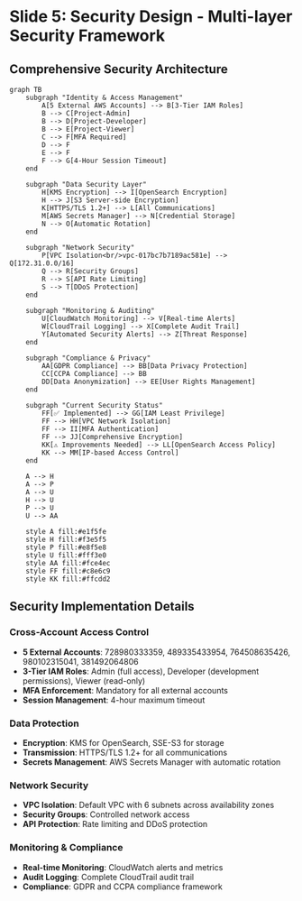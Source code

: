 # Slide 5: Security Design - Multi-layer Security Framework

## Comprehensive Security Architecture

```mermaid
graph TB
    subgraph "Identity & Access Management"
        A[5 External AWS Accounts] --> B[3-Tier IAM Roles]
        B --> C[Project-Admin]
        B --> D[Project-Developer]
        B --> E[Project-Viewer]
        C --> F[MFA Required]
        D --> F
        E --> F
        F --> G[4-Hour Session Timeout]
    end
    
    subgraph "Data Security Layer"
        H[KMS Encryption] --> I[OpenSearch Encryption]
        H --> J[S3 Server-side Encryption]
        K[HTTPS/TLS 1.2+] --> L[All Communications]
        M[AWS Secrets Manager] --> N[Credential Storage]
        N --> O[Automatic Rotation]
    end
    
    subgraph "Network Security"
        P[VPC Isolation<br/>vpc-017bc7b7189ac581e] --> Q[172.31.0.0/16]
        Q --> R[Security Groups]
        R --> S[API Rate Limiting]
        S --> T[DDoS Protection]
    end
    
    subgraph "Monitoring & Auditing"
        U[CloudWatch Monitoring] --> V[Real-time Alerts]
        W[CloudTrail Logging] --> X[Complete Audit Trail]
        Y[Automated Security Alerts] --> Z[Threat Response]
    end
    
    subgraph "Compliance & Privacy"
        AA[GDPR Compliance] --> BB[Data Privacy Protection]
        CC[CCPA Compliance] --> BB
        DD[Data Anonymization] --> EE[User Rights Management]
    end
    
    subgraph "Current Security Status"
        FF[✅ Implemented] --> GG[IAM Least Privilege]
        FF --> HH[VPC Network Isolation]
        FF --> II[MFA Authentication]
        FF --> JJ[Comprehensive Encryption]
        KK[⚠️ Improvements Needed] --> LL[OpenSearch Access Policy]
        KK --> MM[IP-based Access Control]
    end
    
    A --> H
    A --> P
    A --> U
    H --> U
    P --> U
    U --> AA
    
    style A fill:#e1f5fe
    style H fill:#f3e5f5
    style P fill:#e8f5e8
    style U fill:#fff3e0
    style AA fill:#fce4ec
    style FF fill:#c8e6c9
    style KK fill:#ffcdd2
```

## Security Implementation Details

### Cross-Account Access Control
- **5 External Accounts**: 728980333359, 489335433954, 764508635426, 980102315041, 381492064806
- **3-Tier IAM Roles**: Admin (full access), Developer (development permissions), Viewer (read-only)
- **MFA Enforcement**: Mandatory for all external accounts
- **Session Management**: 4-hour maximum timeout

### Data Protection
- **Encryption**: KMS for OpenSearch, SSE-S3 for storage
- **Transmission**: HTTPS/TLS 1.2+ for all communications
- **Secrets Management**: AWS Secrets Manager with automatic rotation

### Network Security
- **VPC Isolation**: Default VPC with 6 subnets across availability zones
- **Security Groups**: Controlled network access
- **API Protection**: Rate limiting and DDoS protection

### Monitoring & Compliance
- **Real-time Monitoring**: CloudWatch alerts and metrics
- **Audit Logging**: Complete CloudTrail audit trail
- **Compliance**: GDPR and CCPA compliance framework


